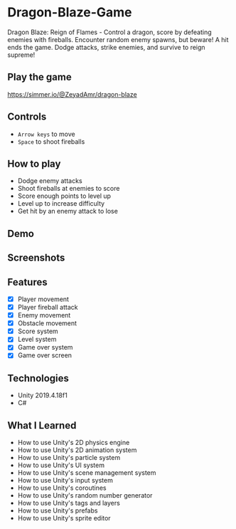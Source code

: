 # Dragon-Blaze-Game

Dragon Blaze: Reign of Flames - Control a dragon, score by defeating enemies with fireballs. Encounter random enemy spawns, but beware! A hit ends the game. Dodge attacks, strike enemies, and survive to reign supreme!

## Play the game

https://simmer.io/@ZeyadAmr/dragon-blaze

## Controls

- `Arrow keys` to move
- `Space` to shoot fireballs

## How to play

- Dodge enemy attacks
- Shoot fireballs at enemies to score
- Score enough points to level up
- Level up to increase difficulty
- Get hit by an enemy attack to lose

## Demo

## Screenshots

## Features

- [x] Player movement
- [x] Player fireball attack
- [x] Enemy movement
- [x] Obstacle movement
- [x] Score system
- [x] Level system
- [x] Game over system
- [x] Game over screen

## Technologies

- Unity 2019.4.18f1
- C#

## What I Learned

- How to use Unity's 2D physics engine
- How to use Unity's 2D animation system
- How to use Unity's particle system
- How to use Unity's UI system
- How to use Unity's scene management system
- How to use Unity's input system
- How to use Unity's coroutines
- How to use Unity's random number generator
- How to use Unity's tags and layers
- How to use Unity's prefabs
- How to use Unity's sprite editor
